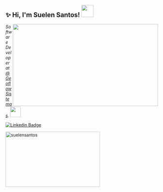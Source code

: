 <h2> ✨ Hi, I'm Suelen Santos! <img src="https://media.giphy.com/media/I1yVRt6aBQMeVkSS6z/giphy.gif" width="40"></h2>
<img align='right' src="https://media.giphy.com/media/L1R1tvI9svkIWwpVYr/giphy.gif" width="480" height="270">
<p><em>Software Developer at <a href="https://geoflow.com.br/">@Geoflow Sistemas</a>. <img src="https://media.giphy.com/media/QTfX9Ejfra3ZmNxh6B/giphy.gif" width="35">
</em></p>

[![Linkedin Badge](https://img.shields.io/badge/LinkedIn-0077B5?style=flat-square&logo=linkedin&logoColor=white&link=https://www.linkedin.com/in/suelenr-santos/)](https://www.linkedin.com/in/suelenr-santos/)

<p><img align="left" src="https://github-readme-stats.vercel.app/api/top-langs?username=suelensantos&show_icons=true&theme=dracula&hide_border=true&locale=en&layout=compact" alt="suelensantos" width="312" height="182"/></p>

